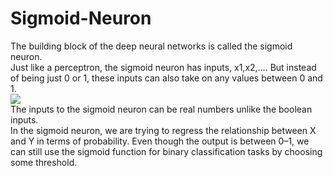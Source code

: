 # Sigmoid-Neuron
The building block of the deep neural networks is called the sigmoid neuron.\
Just like a perceptron, the sigmoid neuron has inputs, x1,x2,…. But instead of being just 0 or 1, these inputs can also take on any values between 0 and 1.\
![](https://miro.medium.com/max/1026/1*N7dfPwbiXC-Kk4TCbfRerA.png)\
The inputs to the sigmoid neuron can be real numbers unlike the boolean inputs.\
In the sigmoid neuron, we are trying to regress the relationship between X and Y in terms of probability. Even though the output is between 0–1, we can still use the sigmoid function for binary classification tasks by choosing some threshold.
